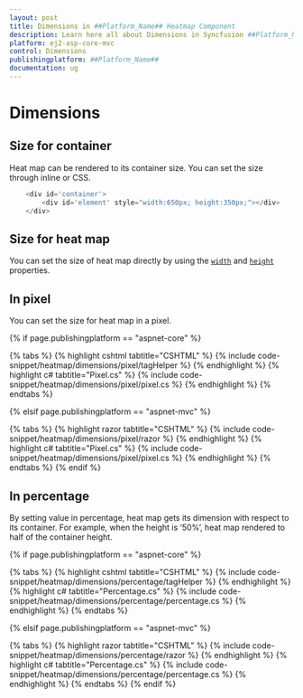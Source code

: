 ```yaml
---
layout: post
title: Dimensions in ##Platform_Name## Heatmap Component
description: Learn here all about Dimensions in Syncfusion ##Platform_Name## Heatmap component of Syncfusion Essential JS 2 and more.
platform: ej2-asp-core-mvc
control: Dimensions
publishingplatform: ##Platform_Name##
documentation: ug
---
```



# Dimensions

## Size for container

Heat map can be rendered to its container size. You can set the size through inline or CSS.

```javascript
    <div id='container'>
        <div id='element' style="width:650px; height:350px;"></div>
    </div>
```

## Size for heat map

You can  set the size of heat map directly by using the [`width`](https://help.syncfusion.com/cr/aspnetcore-js2/Syncfusion.EJ2~Syncfusion.EJ2.HeatMap.HeatMap~Width.html) and [`height`](https://help.syncfusion.com/cr/aspnetcore-js2/Syncfusion.EJ2~Syncfusion.EJ2.HeatMap.HeatMap~Height.html) properties.

## In pixel

You can set the size for heat map in a pixel.

{% if page.publishingplatform == "aspnet-core" %}

{% tabs %}
{% highlight cshtml tabtitle="CSHTML" %}
{% include code-snippet/heatmap/dimensions/pixel/tagHelper %}
{% endhighlight %}
{% highlight c# tabtitle="Pixel.cs" %}
{% include code-snippet/heatmap/dimensions/pixel/pixel.cs %}
{% endhighlight %}
{% endtabs %}

{% elsif page.publishingplatform == "aspnet-mvc" %}

{% tabs %}
{% highlight razor tabtitle="CSHTML" %}
{% include code-snippet/heatmap/dimensions/pixel/razor %}
{% endhighlight %}
{% highlight c# tabtitle="Pixel.cs" %}
{% include code-snippet/heatmap/dimensions/pixel/pixel.cs %}
{% endhighlight %}
{% endtabs %}
{% endif %}



## In percentage

By setting value in percentage, heat map gets its dimension with respect to its container. For example, when the height is ‘50%’, heat map rendered to half of the container height.

{% if page.publishingplatform == "aspnet-core" %}

{% tabs %}
{% highlight cshtml tabtitle="CSHTML" %}
{% include code-snippet/heatmap/dimensions/percentage/tagHelper %}
{% endhighlight %}
{% highlight c# tabtitle="Percentage.cs" %}
{% include code-snippet/heatmap/dimensions/percentage/percentage.cs %}
{% endhighlight %}
{% endtabs %}

{% elsif page.publishingplatform == "aspnet-mvc" %}

{% tabs %}
{% highlight razor tabtitle="CSHTML" %}
{% include code-snippet/heatmap/dimensions/percentage/razor %}
{% endhighlight %}
{% highlight c# tabtitle="Percentage.cs" %}
{% include code-snippet/heatmap/dimensions/percentage/percentage.cs %}
{% endhighlight %}
{% endtabs %}
{% endif %}

